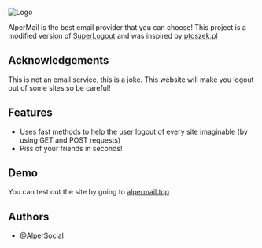 
![Logo](https://raw.githubusercontent.com/AlperSocial/alpermail.top/main/alpermail.png)


AlperMail is the best email provider that you can choose! This project is a modified version of [SuperLogout](https://superlogout.com) and was inspired by [ptoszek.pl](https://ptoszek.pl)




## Acknowledgements

This is not an email service, this is a joke. This website will make you logout out of some sites so be careful!


## Features

- Uses fast methods to help the user logout of every site imaginable (by using GET and POST requests)
- Piss of your friends in seconds!


## Demo

You can test out the site by going to [alpermail.top](https://alpermail.top)


## Authors

- [@AlperSocial](https://www.github.com/AlperSocial)

